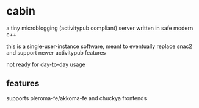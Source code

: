 # cabin
a tiny microblogging (activitypub compliant) server written in safe modern c++

this is a single-user-instance software, meant to eventually replace snac2 and support newer activitypub features

not ready for day-to-day usage


## features
supports pleroma-fe/akkoma-fe and chuckya frontends

